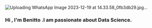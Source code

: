 
![Uploading WhatsApp Image 2023-12-19 at 14.33.58_0fb3db29.jpg…]()


### Hi , I'm Benitto .I am passionate about Data Science.

<!--
**nittoowiti/nittoowiti** is a ✨ _special_ ✨ repository because its `README.md` (this file) appears on your GitHub profile.

Here are some ideas to get you started:

- 🔭 I’m currently working on ...
- 🌱 I’m currently learning ...
- 👯 I’m looking to collaborate on ...
- 🤔 I’m looking for help with ...
- 💬 Ask me about ...
- 📫 How to reach me: ...
- 😄 Pronouns: ...
- ⚡ Fun fact: ...
-->
